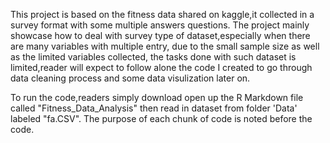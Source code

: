 This project is based on the fitness data shared on kaggle,it collected in a survey format with some multiple answers questions.
The project mainly showcase how to deal with survey type of dataset,especially when there are many variables with multiple entry,
due to the small sample size as well as the limited variables collected, the tasks done with such dataset is limited,reader will expect
to follow alone the code I created to go through data cleaning process and some data visulization later on.

To run the code,readers simply download open up the R Markdown file called "Fitness_Data_Analysis" then read in dataset from folder 'Data' labeled "fa.CSV". The purpose of each chunk of code
is noted before the code.